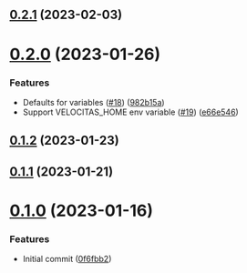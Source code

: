 ## [0.2.1](https://github.com/eclipse-velocitas/velocitas-cli/compare/v0.2.0...v0.2.1) (2023-02-03)



# [0.2.0](https://github.com/eclipse-velocitas/velocitas-cli/compare/v0.1.2...v0.2.0) (2023-01-26)


### Features

* Defaults for variables ([#18](https://github.com/eclipse-velocitas/velocitas-cli/issues/18)) ([982b15a](https://github.com/eclipse-velocitas/velocitas-cli/commit/982b15a18a6893e9079a9d5710add635324725af))
* Support VELOCITAS_HOME env variable ([#19](https://github.com/eclipse-velocitas/velocitas-cli/issues/19)) ([e66e546](https://github.com/eclipse-velocitas/velocitas-cli/commit/e66e546926599f50f959be43f0d44d2990a2d7ac))



## [0.1.2](https://github.com/eclipse-velocitas/velocitas-cli/compare/v0.1.1...v0.1.2) (2023-01-23)



## [0.1.1](https://github.com/eclipse-velocitas/velocitas-cli/compare/v0.1.0...v0.1.1) (2023-01-21)



# [0.1.0](https://github.com/eclipse-velocitas/velocitas-cli/compare/0f6fbb264e5bf810c628bc9b9220cfa275da549f...v0.1.0) (2023-01-16)


### Features

* Initial commit ([0f6fbb2](https://github.com/eclipse-velocitas/velocitas-cli/commit/0f6fbb264e5bf810c628bc9b9220cfa275da549f))
